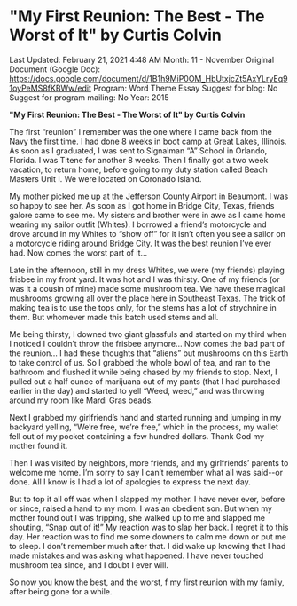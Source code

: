 # "My First Reunion: The Best - The Worst of It" by Curtis Colvin

Last Updated: February 21, 2021 4:48 AM
Month: 11 - November
Original Document (Google Doc): https://docs.google.com/document/d/1B1h9MiP0OM_HbUtxjcZt5AxYLryEq91oyPeMS8fKBWw/edit
Program: Word Theme Essay
Suggest for blog: No
Suggest for program mailing: No
Year: 2015

**"My First Reunion: The Best - The Worst of It" by Curtis Colvin**

The first “reunion” I remember was the one where I came back from the Navy the first time. I had done 8 weeks in boot camp at Great Lakes, Illinois. As soon as I graduated, I was sent to Signalman “A” School in Orlando, Florida. I was Titene for another 8 weeks. Then I finally got a two week vacation, to return home, before going to my duty station called Beach Masters Unit I. We were located on Coronado Island.

My mother picked me up at the Jefferson County Airport in Beaumont. I was so happy to see her. As soon as I got home in Bridge City, Texas, friends galore came to see me. My sisters and brother were in awe as I came home wearing my sailor outfit (Whites). I borrowed a friend’s motorcycle and drove around in my Whites to “show off” for it isn’t often you see a sailor on a motorcycle riding around Bridge City. It was the best reunion I’ve ever had. Now comes the worst part of it…

Late in the afternoon, still in my dress Whites, we were (my friends) playing frisbee in my front yard. It was hot and I was thirsty. One of my friends (or was it a cousin of mine) made some mushroom tea. We have these magical mushrooms growing all over the place here in Southeast Texas. The trick of making tea is to use the tops only, for the stems has a lot of strychnine in them. But whomever made this batch used stems and all.

Me being thirsty, I downed two giant glassfuls and started on my third when I noticed I couldn’t throw the frisbee anymore… Now comes the bad part of the reunion… I had these thoughts that “aliens” but mushrooms on this Earth to take control of us. So I grabbed the whole bowl of tea, and ran to the bathroom and flushed it while being chased by my friends to stop. Next, I pulled out a half ounce of marijuana out of my pants (that I had purchased earlier in the day) and started to yell “Weed, weed,” and was throwing around my room like Mardi Gras beads.

Next I grabbed my girlfriend’s hand and started running and jumping in my backyard yelling, “We’re free, we’re free,” which in the process, my wallet fell out of my pocket containing a few hundred dollars. Thank God my mother found it.

Then I was visited by neighbors, more friends, and my girlfriends’ parents to welcome me home. I’m sorry to say I can’t remember what all was said--or done. All I know is I had a lot of apologies to express the next day.

But to top it all off was when I slapped my mother. I have never ever, before or since, raised a hand to my mom. I was an obedient son. But when my mother found out I was tripping, she walked up to me and slapped me shouting, “Snap out of it!” My reaction was to slap her back. I regret it to this day. Her reaction was to find me some downers to calm me down or put me to sleep. I don’t remember much after that. I did wake up knowing that I had made mistakes and was asking what happened. I have never touched mushroom tea since, and I doubt I ever will.

So now you know the best, and the worst, f my first reunion with my family, after being gone for a while.